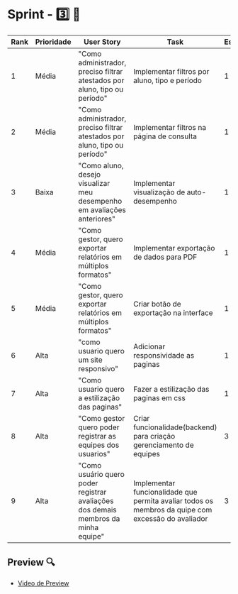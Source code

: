 # Sprint - 3️⃣ 🎯


| Rank | Prioridade | User Story                                                                 | Task                                             | Estimativa |
| ---- | ---------- | -------------------------------------------------------------------------- | ------------------------------------------------ | ---------- |
| 1    | Média      | "Como administrador, preciso filtrar atestados por aluno, tipo ou período" | Implementar filtros por aluno, tipo e período    | 1          |
| 2    | Média      | "Como administrador, preciso filtrar atestados por aluno, tipo ou período" | Implementar filtros na página de consulta        | 1          |
| 3    | Baixa      | "Como aluno, desejo visualizar meu desempenho em avaliações anteriores"    | Implementar visualização de auto-desempenho      | 1          |
| 4    | Média      | "Como gestor, quero exportar relatórios em múltiplos formatos"             | Implementar exportação de dados para PDF         | 1          |
| 5    | Média      | "Como gestor, quero exportar relatórios em múltiplos formatos"             | Criar botão de exportação na interface           | 1          |
| 6    | Alta       |"como usuario quero um site responsivo"                                     | Adicionar responsividade as paginas              |    1       |
|7     | Alta       | "Como usuario quero a estilização das paginas"                              |Fazer a estilização das paginas em css            |   1        |
|8|Alta| "Como gestor quero poder registrar as equipes dos usuarios"| Criar funcionalidade(backend) para criação  gerenciamento de equipes| 3|
|9|Alta| "Como usuário quero poder registrar avaliações dos demais membros da minha equipe"| Implementar funcionalidade que permita avaliar todos os membros da quipe com excessão do avaliador| 3|

## Preview 🔍
- [Video de Preview](https://youtu.be/bDDlY9t3gLY)





